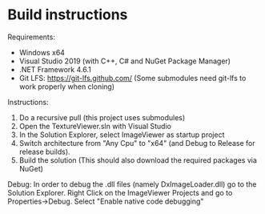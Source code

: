 # Build instructions

Requirements:
- Windows x64
- Visual Studio 2019 (with C++, C# and NuGet Package Manager)
- .NET Framework 4.6.1
- Git LFS: https://git-lfs.github.com/ (Some submodules need git-lfs to work properly when cloning)

Instructions:

1. Do a recursive pull (this project uses submodules)
2. Open the TextureViewer.sln with Visual Studio
3. In the Solution Explorer, select ImageViewer as startup project
4. Switch architecture from "Any Cpu" to "x64" (and Debug to Release for release builds).
5. Build the solution (This should also download the required packages via NuGet)

Debug:
In order to debug the .dll files (namely DxImageLoader.dll) go to the Solution Explorer. Right Click on the ImageViewer Projects and go to Properties->Debug. Select "Enable native code debugging"
